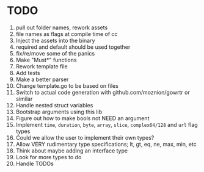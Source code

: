 # TODO

1.  pull out folder names, rework assets
2.  file names as flags at compile time of cc
3.  Inject the assets into the binary
4.  required and default should be used together
5.  fix/re/move some of the panics
6.  Make "Must\*" functions
7.  Rework template file
8.  Add tests
9.  Make a better parser
10. Change template.go to be based on files
11. Switch to actual code generation with github.com/moznion/gowrtr or similar
12. Handle nested struct variables
13. Bootstrap arguments using this lib
14. Figure out how to make bools not NEED an argument
15. Implement `time`, `duration`, `byte`, `array`, `slice`, `complex64/128` and `url` flag types
16. Could we allow the user to implement their own types?
17. Allow VERY rudimentary type specifications; lt, gt, eq, ne, max, min, etc
18. Think about maybe adding an interface type
19. Look for more types to do
20. Handle TODOs
